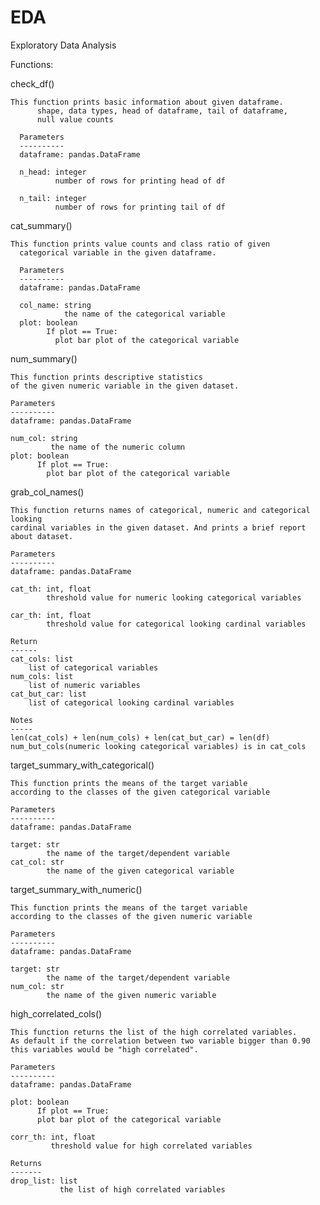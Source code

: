 # EDA
Exploratory Data Analysis

Functions: 

  check_df()
  
    This function prints basic information about given dataframe.
          shape, data types, head of dataframe, tail of dataframe,
          null value counts

      Parameters
      ----------
      dataframe: pandas.DataFrame

      n_head: integer
              number of rows for printing head of df

      n_tail: integer
              number of rows for printing tail of df
  
  cat_summary()
  
    This function prints value counts and class ratio of given
      categorical variable in the given dataframe.

      Parameters
      ----------
      dataframe: pandas.DataFrame

      col_name: string
                the name of the categorical variable
      plot: boolean
            If plot == True:
              plot bar plot of the categorical variable
              
  num_summary()
      
    This function prints descriptive statistics
    of the given numeric variable in the given dataset.

    Parameters
    ----------
    dataframe: pandas.DataFrame

    num_col: string
             the name of the numeric column
    plot: boolean
          If plot == True:
            plot bar plot of the categorical variable
            
  grab_col_names()
  
    This function returns names of categorical, numeric and categorical looking
    cardinal variables in the given dataset. And prints a brief report about dataset.

    Parameters
    ----------
    dataframe: pandas.DataFrame

    cat_th: int, float
            threshold value for numeric looking categorical variables

    car_th: int, float
            threshold value for categorical looking cardinal variables

    Return
    ------
    cat_cols: list
        list of categorical variables
    num_cols: list
        list of numeric variables
    cat_but_car: list
        list of categorical looking cardinal variables

    Notes
    -----
    len(cat_cols) + len(num_cols) + len(cat_but_car) = len(df)
    num_but_cols(numeric looking categorical variables) is in cat_cols
  
  target_summary_with_categorical()
    
    This function prints the means of the target variable
    according to the classes of the given categorical variable

    Parameters
    ----------
    dataframe: pandas.DataFrame

    target: str
            the name of the target/dependent variable
    cat_col: str
            the name of the given categorical variable
  
  target_summary_with_numeric()
  
    This function prints the means of the target variable
    according to the classes of the given numeric variable

    Parameters
    ----------
    dataframe: pandas.DataFrame

    target: str
            the name of the target/dependent variable
    num_col: str
            the name of the given numeric variable
  
  high_correlated_cols()
  
    This function returns the list of the high correlated variables.
    As default if the correlation between two variable bigger than 0.90
    this variables would be "high correlated".

    Parameters
    ----------
    dataframe: pandas.DataFrame

    plot: boolean
          If plot == True:
          plot bar plot of the categorical variable

    corr_th: int, float
             threshold value for high correlated variables

    Returns
    -------
    drop_list: list
               the list of high correlated variables
